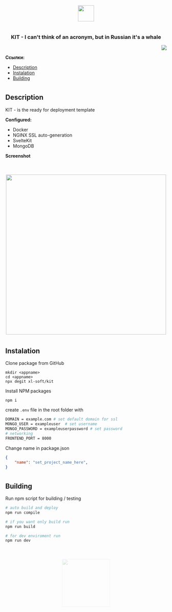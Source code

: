 <br/>
<br/>
<div align="middle">
    <img src="https://psv4.userapi.com/c235031/u539876810/docs/d37/1e1afb8d52e2/logo.png?extra=wYozL4OsYI_0jkbpSKg4P1U5yvQGt8iak7Fu7raPEsyBGyjhHULXMqYbTyJA_XkqWdYz64iHx5TmZzXMKxjTJ62N1q5u_XzgQgZboxQq03-DFesmeupw6ob19ljL1msOAg6YCovRZ7aH2sQQgFh5nWrJhG0" height=50>
</div>

#

<h3 align="center" style="margin-bottom: 15px;">
    <strong>KIT - I can't think of an acronym, but in Russian it's a whale</strong> 
</h3>

<p align="right">
    <img src="https://psv4.userapi.com/c237231/u539876810/docs/d56/57a57bb21448/docker.png?extra=kPMpSQP4_sZBVU1idzima8IUUd_oI1RP1YqBSTMx_cb3ex-7ZvZlSf7XszV3Jij7UXFqLr-NAyKa2JafTw8MXE9QX3sqoBp3fAdSA5_RBHCinc7CN7sogu5hn5vYFr05H7B3ciOG3Meg5sGAXThkhc-llEo" />
</p>

__Ссылки:__
* <a href="#description">Description</a>
* <a href="#install">Instalation</a>
* <a href="#build">Building</a>

#

<h2 id="description"><strong>Description</strong></h2>

KIT - is the ready for deployment template

__Configured:__
* Docker
* NGINX SSL auto-generation
* SvelteKit
* MongoDB

__Screenshot__
<div align="center" style="margin-top:50px">
  <a href="https://vk.com/xlsoftware" target="_blank" rel="noreferrer">
    <img src="https://sun9-55.userapi.com/impg/w3CcQj5NWwxbqnROSewa4pqAHzNgWubZ0LSv2g/1a5h9_xUpOs.jpg?size=1280x607&quality=96&sign=da87ca5623eb2d97f3472966b007b5f1&type=album" width=500>
  </a>
</div>

#

<h2 id="install"><strong>Instalation</strong></h2>

Clone package from GitHub
```
mkdir <appname>
cd <appname>
npx degit xl-soft/kit
```

Install NPM packages
```
npm i
```

create ```.env``` file in the root folder with
```bash
DOMAIN = example.com # set default domain for ssl
MONGO_USER = exampleuser  # set username
MONGO_PASSWORD = exampleuserpassword # set password
# networking
FRONTEND_PORT = 8000
```

Change name in package.json
``` json
{
    "name": "set_project_name_here",
}
```

#

<h2 id="build"><strong>Building</strong></h2>

Run npm script for building / testing

```bash
# auto build and deploy
npm run compile 

# if you want only build run
npm run build

# for dev enviroment run
npm run dev
```

#

<div align="center" style="opacity: 0.2; margin-top:50px">
  <a href="https://vk.com/xlsoftware" target="_blank" rel="noreferrer">
    <img src="https://github.com/xl-soft/press-tools/raw/master/src/assets/img/powered.svg" width=150>
  </a>
</div>

